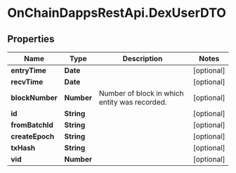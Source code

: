 # OnChainDappsRestApi.DexUserDTO

## Properties

Name | Type | Description | Notes
------------ | ------------- | ------------- | -------------
**entryTime** | **Date** |  | [optional] 
**recvTime** | **Date** |  | [optional] 
**blockNumber** | **Number** | Number of block in which entity was recorded. | [optional] 
**id** | **String** |  | [optional] 
**fromBatchId** | **String** |  | [optional] 
**createEpoch** | **String** |  | [optional] 
**txHash** | **String** |  | [optional] 
**vid** | **Number** |  | [optional] 


